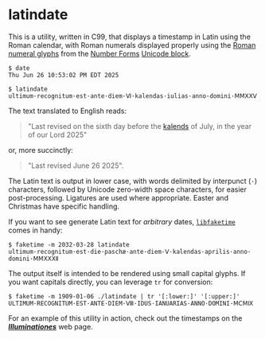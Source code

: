 <!-- README.md -->
<!-- Copyright (c) 2025 Jeffrey H. Johnson -->
<!-- SPDX-License-Identifier: MIT-0 -->
<!-- vim: set expandtab cc=80 ft=markdown : -->
# latindate

This is a utility, written in C99, that displays a timestamp in Latin using
the Roman calendar, with Roman numerals displayed properly using the
[Roman numeral glyphs](https://en.wikipedia.org/wiki/Numerals_in_Unicode#Roman_numerals)
from the
[Number Forms](https://en.wikipedia.org/wiki/Number_Forms)
[Unicode block](https://en.wikipedia.org/wiki/Unicode_block).

```
$ date
Thu Jun 26 10:53:02 PM EDT 2025

$ latindate          
ultimum·​recognitum·​est·​ante·​diem·​Ⅵ·​kalendas·​iulias·​anno·​domini·​ⅯⅯⅩⅩⅤ
```

The text translated to English reads:

> "Last revised on the sixth day before the
> [kalends](https://en.wikipedia.org/wiki/Calends)
> of July, in the year of our Lord 2025"

or, more succinctly:

> "Last revised June 26 2025".

The Latin text is output in lower case, with words delimited by interpunct
(`·`) characters, followed by Unicode zero-width space characters, for easier
post-processing.  Ligatures are used where appropriate.  Easter and Christmas
have specific handling.

If you want to see generate Latin text for *arbitrary* dates,
[`libfaketime`](https://github.com/wolfcw/libfaketime) comes in handy:

```
$ faketime -m 2032-03-28 latindate
ultimum·​recognitum·​est·​die·​paschæ·​ante·​diem·​Ⅴ·​kalendas·​aprilis·​anno·​domini·​ⅯⅯⅩⅩⅩⅡ
```


The output itself is intended to be rendered using small capital glyphs.  If
you want capitals directly, you can leverage `tr` for conversion:

```
$ faketime -m 1909-01-06 ./latindate | tr '[:lower:]' '[:upper:]'
ULTIMUM·​RECOGNITUM·​EST·​ANTE·​DIEM·​Ⅷ·​IDUS·​IANUARIAS·​ANNO·​DOMINI·​ⅯⅭⅯⅨ
```

For an example of this utility in action, check out the timestamps on the
[***Illuminationes***](https://johnsonjh.github.io/) web page.
